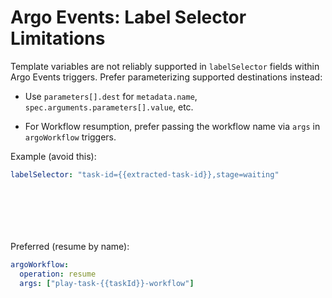 # Argo Events: Label Selector Limitations

Template variables are not reliably supported in `labelSelector` fields within Argo Events triggers. Prefer parameterizing supported destinations instead:



- Use `parameters[].dest` for `metadata.name`, `spec.arguments.parameters[].value`, etc.


- For Workflow resumption, prefer passing the workflow name via `args` in `argoWorkflow` triggers.

Example (avoid this):




```yaml
labelSelector: "task-id={{extracted-task-id}},stage=waiting"








```

Preferred (resume by name):




```yaml
argoWorkflow:
  operation: resume
  args: ["play-task-{{taskId}}-workflow"]








```
